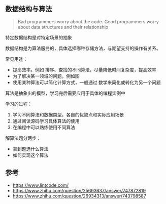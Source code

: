 
## 数据结构与算法

> Bad programmers worry about the code. 
> Good programmers worry about data structures and their relationship

特定数据结构是对特定场景的抽象

数据结构是为算法服务的，具体选择哪种存储方法，与期望支持的操作有关系。

常见用途：
- 提高效率。例如 排序、查找的不同算法，尽量降低时间复杂度，提高效率
- 为了解决某一领域的问题。例如图
- 使用某种算法可以简化计算方式，一般通过 数学来简化或转化为另一个问题

算法是抽象出的模型，学习完后需要应用于具体的编程实例中

学习的过程：
1. 学习不同算法和数据类型，各自的优缺点和实际应用场景
2. 通过阅读源码学习具体算法的使用
3. 在编程中可以熟练使用不同算法

解算法题分两步：

- 拿到题选什么算法
- 如何实现这个算法


## 参考

- https://www.lintcode.com/
- https://www.zhihu.com/question/25693637/answer/747872819
- https://www.zhihu.com/question/26934313/answer/743798587